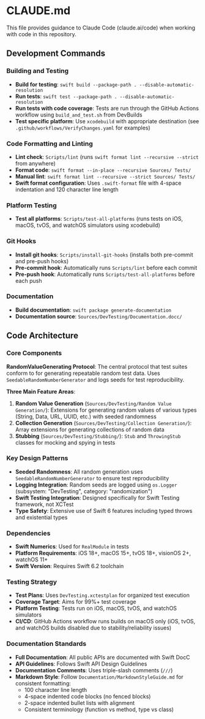 # CLAUDE.md

This file provides guidance to Claude Code (claude.ai/code) when working with code in this
repository.


## Development Commands

### Building and Testing

  - **Build for testing**: `swift build --package-path . --disable-automatic-resolution`
  - **Run tests**: `swift test --package-path . --disable-automatic-resolution`
  - **Run tests with code coverage**: Tests are run through the GitHub Actions workflow using
    `build_and_test.sh` from DevBuilds
  - **Test specific platform**: Use `xcodebuild` with appropriate destination (see
    `.github/workflows/VerifyChanges.yaml` for examples)

### Code Formatting and Linting

  - **Lint check**: `Scripts/lint` (runs `swift format lint --recursive --strict` from anywhere)
  - **Format code**: `swift format --in-place --recursive Sources/ Tests/`
  - **Manual lint**: `swift format lint --recursive --strict Sources/ Tests/`
  - **Swift format configuration**: Uses `.swift-format` file with 4-space indentation and 120
    character line length

### Platform Testing

  - **Test all platforms**: `Scripts/test-all-platforms` (runs tests on iOS, macOS, tvOS, and
    watchOS simulators using xcodebuild)

### Git Hooks

  - **Install git hooks**: `Scripts/install-git-hooks` (installs both pre-commit and pre-push
    hooks)
  - **Pre-commit hook**: Automatically runs `Scripts/lint` before each commit
  - **Pre-push hook**: Automatically runs `Scripts/test-all-platforms` before each push

### Documentation

  - **Build documentation**: `swift package generate-documentation`
  - **Documentation source**: `Sources/DevTesting/Documentation.docc/`


## Code Architecture

### Core Components

**RandomValueGenerating Protocol**: The central protocol that test suites conform to for generating
repeatable random test data. Uses `SeedableRandomNumberGenerator` and logs seeds for test
reproducibility.

**Three Main Feature Areas**:

  1. **Random Value Generation** (`Sources/DevTesting/Random Value Generation/`): Extensions for
     generating random values of various types (String, Data, URL, UUID, etc.) with seeded
     randomness
  2. **Collection Generation** (`Sources/DevTesting/Collection Generation/`): Array extensions for
     generating collections of random data
  3. **Stubbing** (`Sources/DevTesting/Stubbing/`): `Stub` and `ThrowingStub` classes for mocking
     and spying in tests

### Key Design Patterns

  - **Seeded Randomness**: All random generation uses `SeedableRandomNumberGenerator` to ensure
    test reproducibility
  - **Logging Integration**: Random seeds are logged using `os.Logger` (subsystem: "DevTesting",
    category: "randomization")
  - **Swift Testing Integration**: Designed specifically for Swift Testing framework, not XCTest
  - **Type Safety**: Extensive use of Swift 6 features including typed throws and existential
    types

### Dependencies

  - **Swift Numerics**: Used for `RealModule` in tests
  - **Platform Requirements**: iOS 18+, macOS 15+, tvOS 18+, visionOS 2+, watchOS 11+
  - **Swift Version**: Requires Swift 6.2 toolchain

### Testing Strategy

  - **Test Plans**: Uses `DevTesting.xctestplan` for organized test execution
  - **Coverage Target**: Aims for 99%+ test coverage
  - **Platform Testing**: Tests run on iOS, macOS, tvOS, and watchOS simulators
  - **CI/CD**: GitHub Actions workflow runs builds on macOS only (iOS, tvOS, and watchOS builds
    disabled due to stability/reliability issues)

### Documentation Standards

  - **Full Documentation**: All public APIs are documented with Swift DocC
  - **API Guidelines**: Follows Swift API Design Guidelines
  - **Documentation Comments**: Uses triple-slash comments (`///`)
  - **Markdown Style**: Follow `Documentation/MarkdownStyleGuide.md` for consistent formatting:
      - 100 character line length
      - 4-space indented code blocks (no fenced blocks)
      - 2-space indented bullet lists with alignment
      - Consistent terminology (function vs method, type vs class)
